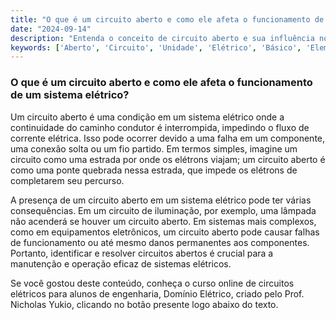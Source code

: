```yaml
---
title: "O que é um circuito aberto e como ele afeta o funcionamento de um sistema elétrico?"
date: "2024-09-14"
description: "Entenda o conceito de circuito aberto e sua influência no desempenho de sistemas elétricos."
keywords: ['Aberto', 'Circuito', 'Unidade', 'Elétrico', 'Básico', 'Elemento']
---
```


### O que é um circuito aberto e como ele afeta o funcionamento de um sistema elétrico?

Um circuito aberto é uma condição em um sistema elétrico onde a continuidade do caminho condutor é interrompida, impedindo o fluxo de corrente elétrica. Isso pode ocorrer devido a uma falha em um componente, uma conexão solta ou um fio partido. Em termos simples, imagine um circuito como uma estrada por onde os elétrons viajam; um circuito aberto é como uma ponte quebrada nessa estrada, que impede os elétrons de completarem seu percurso.

A presença de um circuito aberto em um sistema elétrico pode ter várias consequências. Em um circuito de iluminação, por exemplo, uma lâmpada não acenderá se houver um circuito aberto. Em sistemas mais complexos, como em equipamentos eletrônicos, um circuito aberto pode causar falhas de funcionamento ou até mesmo danos permanentes aos componentes. Portanto, identificar e resolver circuitos abertos é crucial para a manutenção e operação eficaz de sistemas elétricos.

Se você gostou deste conteúdo, conheça o curso online de circuitos elétricos para alunos de engenharia, Domínio Elétrico, criado pelo Prof. Nicholas Yukio, clicando no botão presente logo abaixo do texto.